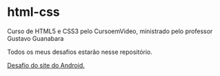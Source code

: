 # html-css
 Curso de HTML5 e CSS3 pelo CursoemVideo, ministrado pelo professor Gustavo Guanabara

 Todos os meus desafios estarão nesse repositório.

 <a href="https://itsmepaulo.github.io/html-css/site-android/index.html"> Desafio do site do Android.